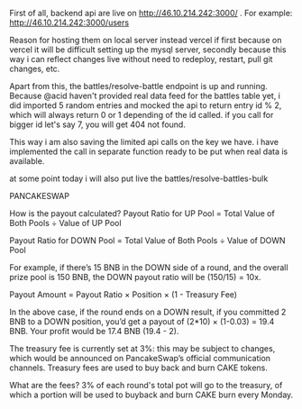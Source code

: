 First of all, backend api are live on http://46.10.214.242:3000/ . For example: http://46.10.214.242:3000/users

Reason for hosting them on local server instead vercel if first because on vercel it will be difficult setting up the mysql server, secondly because this way i can reflect changes live without need to redeploy, restart, pull git changes, etc.

Apart from this, the battles/resolve-battle endpoint is up and running. Because @acid haven't provided real data feed for the battles table yet, i did imported 5 random entries and mocked the api to return entry id % 2, which will always return 0 or 1 depending of the id called. if you call for bigger id let's say 7, you will get 404 not found.

This way i am also saving the limited api calls on the key we have. i have implemented the call in separate function ready to be put when real data is available.

at some point today i will also put live the battles/resolve-battles-bulk

PANCAKESWAP

How is the payout calculated?
Payout Ratio for UP Pool = Total Value of Both Pools ÷ Value of UP Pool

Payout Ratio for DOWN Pool = Total Value of Both Pools ÷ Value of DOWN Pool

For example, if there’s 15 BNB in the DOWN side of a round, and the overall prize pool is 150 BNB, the DOWN payout ratio will be (150/15) = 10x.

Payout Amount = Payout Ratio × Position × (1 - Treasury Fee)

In the above case, if the round ends on a DOWN result, if you committed 2 BNB to a DOWN position, you’d get a payout of (2\*10) × (1-0.03) = 19.4 BNB. Your profit would be 17.4 BNB (19.4 - 2).

The treasury fee is currently set at 3%: this may be subject to changes, which would be announced on PancakeSwap’s official communication channels. Treasury fees are used to buy back and burn CAKE tokens.

What are the fees?
3% of each round's total pot will go to the treasury, of which a portion will be used to buyback and burn CAKE burn every Monday.
